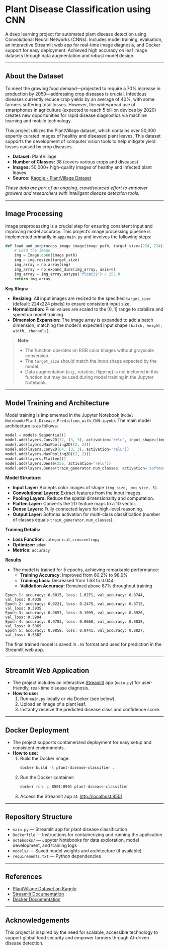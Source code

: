 # Plant Disease Classification using CNN

A deep learning project for automated plant disease detection using Convolutional Neural Networks (CNNs). Includes model training, evaluation, an interactive Streamlit web app for real-time image diagnosis, and Docker support for easy deployment. Achieved high accuracy on leaf image datasets through data augmentation and robust model design.

---

## About the Dataset

To meet the growing food demand—projected to require a 70% increase in production by 2050—addressing crop diseases is crucial. Infectious diseases currently reduce crop yields by an average of 40%, with some farmers suffering total losses. However, the widespread use of smartphones in agriculture (expected to reach 5 billion devices by 2020) creates new opportunities for rapid disease diagnostics via machine learning and mobile technology.

This project utilizes the PlantVillage dataset, which contains over 50,000 expertly curated images of healthy and diseased plant leaves. This dataset supports the development of computer vision tools to help mitigate yield losses caused by crop diseases.

- **Dataset:**  PlantVillage  
- **Number of Classes:** 38 (covers various crops and diseases)
- **Images:** 50,000+ high-quality images of healthy and infected plant leaves  
- **Source:** [Kaggle - PlantVillage Dataset](https://www.kaggle.com/datasets/abdallahalidev/plantvillage-dataset)

*These data are part of an ongoing, crowdsourced effort to empower growers and researchers with intelligent disease detection tools.*

---

## Image Processing

Image preprocessing is a crucial step for ensuring consistent input and improving model accuracy. This project’s image processing pipeline is implemented primarily in `app/main.py` and involves the following steps:

```python
def load_and_perprocess_image_image(image_path, target_size=(224, 224)):
    # Load the image
    img = Image.open(image_path)
    img = img.resize(target_size)
    img_array = np.array(img)
    img_array = np.expand_dims(img_array, axis=0)
    img_array = img_array.astype('float32') / 255.0
    return img_array
```

**Key Steps:**
- **Resizing:** All input images are resized to the specified `target_size` (default: 224x224 pixels) to ensure consistent input size.
- **Normalization:** Pixel values are scaled to the [0, 1] range to stabilize and speed up model training.
- **Dimension Expansion:** The image array is expanded to add a batch dimension, matching the model's expected input shape `[batch, height, width, channels]`.

> **Note:**  
> - The function operates on RGB color images without grayscale conversion.
> - The `target_size` should match the input shape expected by the model.
> - Data augmentation (e.g., rotation, flipping) is not included in this function but may be used during model training in the Jupyter Notebook.

---

## Model Training and Architecture

Model training is implemented in the Jupyter Notebook (`Model Notebook/Plant_Disease_Prediction_with_CNN.ipynb`). The main model architecture is as follows:

```python
model = models.Sequential()
model.add(layers.Conv2D(32, (3, 3), activation='relu', input_shape=(img_size, img_size, 3)))
model.add(layers.MaxPooling2D((2, 2)))
model.add(layers.Conv2D(64, (3, 3), activation='relu'))
model.add(layers.MaxPooling2D((2, 2)))
model.add(layers.Flatten())
model.add(layers.Dense(256, activation='relu'))
model.add(layers.Dense(train_generator.num_classes, activation='softmax'))
```

**Model Structure:**
- **Input Layer:** Accepts color images of shape `(img_size, img_size, 3)`.
- **Convolutional Layers:** Extract features from the input images.
- **Pooling Layers:** Reduce the spatial dimensionality and computation.
- **Flatten Layer:** Converts the 2D feature maps to a 1D vector.
- **Dense Layers:** Fully connected layers for high-level reasoning.
- **Output Layer:** Softmax activation for multi-class classification (number of classes equals `train_generator.num_classes`).

**Training Details:**
- **Loss Function:** `categorical_crossentropy`
- **Optimizer:** `adam`
- **Metrics:** `accuracy`

**Results**
- The model is trained for 5 epochs, achieving remarkable performance:
  - **Training Accuracy:** Improved from 60.2% to 98.6%
  - **Training Loss:** Decreased from 1.63 to 0.044
  - **Validation Accuracy:** Remained above 87% throughout training

```
Epoch 1: accuracy: 0.6015, loss: 1.6271, val_accuracy: 0.8744, val_loss: 0.4038
Epoch 2: accuracy: 0.9221, loss: 0.2475, val_accuracy: 0.8715, val_loss: 0.3935
Epoch 3: accuracy: 0.9657, loss: 0.1099, val_accuracy: 0.8926, val_loss: 0.3904
Epoch 4: accuracy: 0.9783, loss: 0.0668, val_accuracy: 0.8838, val_loss: 0.5069
Epoch 5: accuracy: 0.9858, loss: 0.0441, val_accuracy: 0.8827, val_loss: 0.5362
```

The final trained model is saved in `.h5` format and used for prediction in the Streamlit web app.

---

## Streamlit Web Application

- The project includes an interactive [Streamlit](https://streamlit.io/) app (`main.py`) for user-friendly, real-time disease diagnosis.
- **How to use:**
  1. Run `main.py` locally or via Docker (see below).
  2. Upload an image of a plant leaf.
  3. Instantly receive the predicted disease class and confidence score.

---

## Docker Deployment

- The project supports containerized deployment for easy setup and consistent environments.
- **How to use:**
  1. Build the Docker image:
     ```bash
     docker build -t plant-disease-classifier .
     ```
  2. Run the Docker container:
     ```bash
     docker run -p 8501:8501 plant-disease-classifier
     ```
  3. Access the Streamlit app at: [http://localhost:8501](http://localhost:8501)

---

## Repository Structure

- `main.py` — Streamlit app for plant disease classification
- `Dockerfile` — Instructions for containerizing and running the application
- `notebooks/` — Jupyter Notebooks for data exploration, model development, and training logs
- `models/` — Saved model weights and architecture (if available)
- `requirements.txt` — Python dependencies

---

## References

- [PlantVillage Dataset on Kaggle](https://www.kaggle.com/datasets/abdallahalidev/plantvillage-dataset)
- [Streamlit Documentation](https://docs.streamlit.io/)
- [Docker Documentation](https://docs.docker.com/)

---

## Acknowledgements

This project is inspired by the need for scalable, accessible technology to support global food security and empower farmers through AI-driven disease detection.
